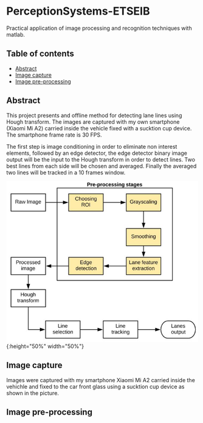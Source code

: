 # PerceptionSystems-ETSEIB
Practical application of image processing and recognition techniques with matlab.

## Table of contents

* [Abstract](#abstract)
* [Image capture](#image-capture)
* [Image pre-processing](#image-pre-processing)

## Abstract
This project presents and offline method for detecting lane lines using Hough transform.
The images are captured with my own smartphone (Xiaomi Mi A2) carried inside the vehicle fixed with a sucktion cup device. The smartphone frame rate is 30 FPS.

The first step is image conditioning in order to eliminate non interest elements, followed by an edge detector, the edge detector binary image output will be the input to the Hough transform in order to detect lines. Two best lines from each side will be chosen and averaged. Finally the averaged two lines will be tracked in a 10 frames window.

![pipeline](https://github.com/carlesu/Lane-Detection-Hough-Transform/blob/master/Video_Demos/img/pipeline.JPG){:height="50%" width="50%"}

## Image capture
Images were captured with my smartphone Xiaomi Mi A2 carried inside the vehichle and fixed to the car front glass using a sucktion cup device as shown in the picture.

## Image pre-processing
